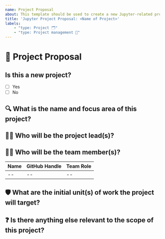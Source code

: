 ```yaml
---
name: Project Proposal
about: This template should be used to create a new Jupyter-related project.
title: 'Jupyter Project Proposal: <Name of Project>'
labels:
    - "type: Project 🗂"
    - "type: Project management 🦄"
---
```


<!--
Please document the following for your project proposal.
-->

# :pencil: Project Proposal

## Is this a new project?
<!--
If no, please explain which project this would replace or update (for example, merging two project teams).
-->

- [ ] Yes
- [ ] No

## :mag: What is the name and focus area of this project?
<!-- 
Provide a 2 - 3 sentence explanation of the project focus area. 
-->

## :raising_hand_woman: Who will be the project lead(s)?
<!-- 
Tag as many project lead(s) as you see fit, keep in mind that consent should be acquired from the proposed project lead(s).
-->

## :raising_hand_man: Who will be the team member(s)?
<!-- 
Tag any members that have expressed interested, or update list with any names based on feedback on the pull request.
-->

Name | GitHub Handle | Team Role |
| --| --| --|
| --| --| --|

## :shield: What are the initial unit(s) of work the project will target?
<!-- 
A short bullet point list will suffice, we simply need to understand the scope of what the project will do.
-->

## :question: Is there anything else relevant to the scope of this project?

<!--
Add any other team or individuals you think should be subscribed to this issue
-->
